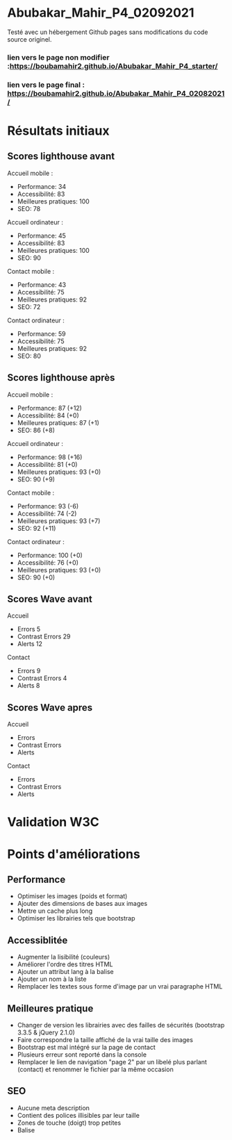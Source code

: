 # Abubakar_Mahir_P4_02092021
Testé avec un hébergement Github pages sans modifications du code source originel.
### lien vers le page non modifier :https://boubamahir2.github.io/Abubakar_Mahir_P4_starter/
### lien vers le page final : https://boubamahir2.github.io/Abubakar_Mahir_P4_02082021/
# Résultats initiaux


## Scores lighthouse avant

Accueil mobile :
- Performance: 34
- Accessibilité: 83
- Meilleures pratiques: 100
- SEO: 78

Accueil ordinateur :
- Performance: 45
- Accessibilité: 83
- Meilleures pratiques: 100
- SEO: 90

Contact mobile :
- Performance: 43
- Accessibilité: 75
- Meilleures pratiques: 92
- SEO: 72

Contact ordinateur :
- Performance: 59
- Accessibilité: 75
- Meilleures pratiques: 92
- SEO: 80

## Scores lighthouse après

Accueil mobile :
- Performance: 87 (+12)
- Accessibilité: 84 (+0)
- Meilleures pratiques: 87 (+1)
- SEO: 86 (+8)

Accueil ordinateur :
- Performance: 98 (+16)
- Accessibilité: 81 (+0)
- Meilleures pratiques: 93 (+0)
- SEO: 90 (+9)

Contact mobile :
- Performance: 93 (-6)
- Accessibilité: 74 (-2)
- Meilleures pratiques: 93 (+7)
- SEO: 92 (+11)

Contact ordinateur :
- Performance: 100 (+0)
- Accessibilité: 76 (+0)
- Meilleures pratiques: 93 (+0)
- SEO: 90 (+0)

## Scores Wave avant
Accueil
- Errors 5
- Contrast Errors 29
- Alerts 12

Contact
- Errors 9
- Contrast Errors 4
- Alerts 8
## Scores Wave apres
Accueil
- Errors 
- Contrast Errors 
- Alerts 

Contact
- Errors 
- Contrast Errors 
- Alerts 


# Validation W3C


# Points d'améliorations

## Performance

- Optimiser les images (poids et format)
- Ajouter des dimensions de bases aux images
- Mettre un cache plus long
- Optimiser les librairies tels que bootstrap

## Accessiblitée 

- Augmenter la lisibilité (couleurs)
- Améliorer l'ordre des titres HTML
- Ajouter un attribut lang à la balise <html>
- Ajouter un nom à la liste
- Remplacer les textes sous forme d'image par un vrai paragraphe HTML

## Meilleures pratique

- Changer de version les librairies avec des failles de sécurités (bootstrap 3.3.5 & jQuery 2.1.0)
- Faire correspondre la taille affiché de la vrai taille des images
- Bootstrap est mal intégré sur la page de contact
- Plusieurs erreur sont reporté dans la console
- Remplacer le lien de navigation "page 2" par un libelé plus parlant (contact) et renommer le fichier par la même occasion

## SEO

- Aucune meta description
- Contient des polices illisibles par leur taille
- Zones de touche (doigt) trop petites
- Balise <title> incomplète c'est juste un "."



## Errors in console before
- BootstrapValidation.js:912 Uncaught ReferenceError: jQuery is not defined
    at jqBootstrapValidation.js:912:5
- Uncaught ReferenceError: $ is not defined
    at formHandler.js:1:1

##    outils
- LightHouse
- wave
- web dev
- webAIM (color contrast)
